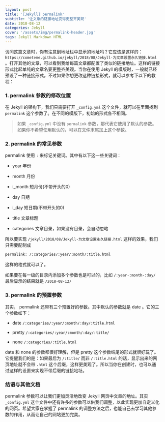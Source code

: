```yaml
---
layout: post
title: '[Jekyll] permalink'
subtitle: '让文章的链接地址变得更整齐美观'
date: 2018-08-12
categories: Jekyll
cover: '/assets/img/permalink-header.jpg'
tags: Jekyll Markdown HTML
---
```


访问这篇文章时，你有注意到地址栏中显示的地址吗？它应该是这样的： `https://cometeme.github.io/jekyll/2018/08/Jekyll-为文章设置永久链接.html` 。打开其他的文章，可以看到我给每篇文章都配置了类似的链接地址。这样的链接形式比起单纯的文章名要更整齐美观。当你在使用 Jekyll 的模版时，一般就已经预设了一种链接形式。不过如果你想更改这种链接形式，就可以参考下以下的教程：

### 1. permalink 参数的修改位置

在 Jekyll 的架构下，我们只需要打开 `_config.yml` 这个文件，就可以在里面找到 `permalink` 这个参数了。在不同的模版下，初始的形式各不相同。

> 如果 `_config.yml` 中没有 `permalink` 参数，那代表它使用了默认的参数。如果你不希望使用默认的，可以在文件末尾加上这个参数。

### 2. permalink 的常见参数

permalink 使用 `:` 来标记关键词。其中有以下这一些关键词：

-   year
    年份

-   month
    月份

-   i_month
    短月份(不带开头的0)

-   day
    日期

-   i_day
    短日期(不带开头的0)

-   title
    文章标题

-   categories
    文章目录，如果没有目录，会自动忽略

所以要实现 `/jekyll/2018/08/Jekyll-为文章设置永久链接.html` 这样的效果，我们只需要配制成

```html
permalink: /:categories/:year/:month/:title.html
```

这样的格式就可以了。

如果要在每一级的目录内添加多个参数也是可以的，比如 `/:year-:month-:day/` 最后显示的结果就是 `/2018-08-12/`

### 3. permalink 的预置参数

其实， permalink 还带有三个预置好的参数。其中默认的参数就是 date 。它的三个参数如下：

-   date
    `/:categories/:year/:month/:day/:title.html`

-   pretty
    `/:categories/:year/:month/:day/:title/`

-   none
    `/:categories/:title.html`

date 和 none 的参数都很好理解，但是 pretty 这个参数结尾的形式就很好玩了。它提醒我们的是：如果最后为 `/:title/` 而非 `/:title.html` 的话，显示出来的网页地址就不会带 `.html` 这个后缀，这样更美观了。所以当你在创建时，也可以通过这样的设置来实现不带后缀的链接地址。

### 结语与其他文档

permalink 参数可以让我们更加灵活地改变 Jekyll 网页中文章的地址。其实 `_config.yml` 这个文件中还有许多的参数可以供我们调整，以此实现更加自定义化的网页。希望大家在掌握了 permalink 的调整方法之后，也能自己去学习其他参数的作用，从而让自己的网站更加完美。
